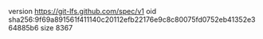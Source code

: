 version https://git-lfs.github.com/spec/v1
oid sha256:9f69a891561f411140c20112efb22176e9c8c80075fd0752eb41352e364885b6
size 8367
